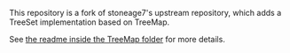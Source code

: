 This repository is a fork of stoneage7's upstream repository, which adds a TreeSet implementation based on TreeMap.

See [the readme inside the TreeMap folder](TreeMap) for more details.